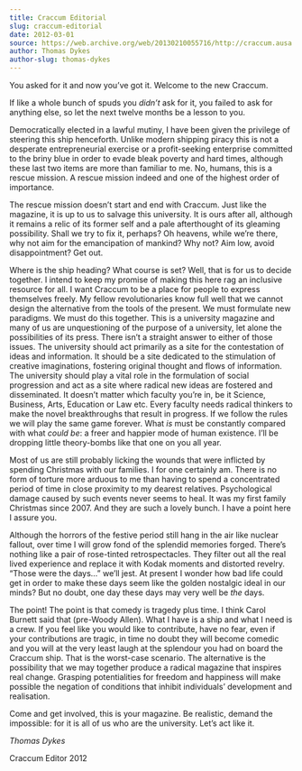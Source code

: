 ```yaml
---
title: Craccum Editorial
slug: craccum-editorial
date: 2012-03-01
source: https://web.archive.org/web/20130210055716/http://craccum.ausa.auckland.ac.nz/?p=151
author: Thomas Dykes
author-slug: thomas-dykes
---
```


You asked for it and now you’ve got it. Welcome to the new Craccum.

If like a whole bunch of spuds you _didn’t_ ask for it, you failed to ask for anything else, so let the next twelve months be a lesson to you.

Democratically elected in a lawful mutiny, I have been given the privilege of steering this ship henceforth. Unlike modern shipping piracy this is not a desperate entrepreneurial exercise or a profit-seeking enterprise committed to the briny blue in order to evade bleak poverty and hard times, although these last two items are more than familiar to me. No, humans, this is a rescue mission. A rescue mission indeed and one of the highest order of importance.

The rescue mission doesn’t start and end with Craccum. Just like the magazine, it is up to us to salvage this university. It is ours after all, although it remains a relic of its former self and a pale afterthought of its gleaming possibility. Shall we try to fix it, perhaps? Oh heavens, while we’re there, why not aim for the emancipation of mankind? Why not? Aim low, avoid disappointment? Get out.

Where is the ship heading? What course is set? Well, that is for us to decide together. I intend to keep my promise of making this here rag an inclusive resource for all. I want Craccum to be a place for people to express themselves freely. My fellow revolutionaries know full well that we cannot design the alternative from the tools of the present. We must formulate new paradigms. We must do this together. This is a university magazine and many of us are unquestioning of the purpose of a university, let alone the possibilities of its press. There isn’t a straight answer to either of those issues. The university should act primarily as a site for the contestation of ideas and information. It should be a site dedicated to the stimulation of creative imaginations, fostering original thought and flows of information. The university should play a vital role in the formulation of social progression and act as a site where radical new ideas are fostered and disseminated. It doesn’t matter which faculty you’re in, be it Science, Business, Arts, Education or Law etc. Every faculty needs radical thinkers to make the novel breakthroughs that result in progress. If we follow the rules we will play the same game forever. What _is_ must be constantly compared with what _could be_: a freer and happier mode of human existence. I’ll be dropping little theory-bombs like that one on you all year.

Most of us are still probably licking the wounds that were inflicted by spending Christmas with our families. I for one certainly am. There is no form of torture more arduous to me than having to spend a concentrated period of time in close proximity to my dearest relatives. Psychological damage caused by such events never seems to heal. It was my first family Christmas since 2007. And they are such a lovely bunch. I have a point here I assure you.

Although the horrors of the festive period still hang in the air like nuclear fallout, over time I will grow fond of the splendid memories forged. There’s nothing like a pair of rose-tinted retrospectacles. They filter out all the real lived experience and replace it with Kodak moments and distorted revelry. “Those were the days…” we’ll jest. At present I wonder how bad life could get in order to make these days seem like the golden nostalgic ideal in our minds? But no doubt, one day these days may very well be _the_ days.

The point! The point is that comedy is tragedy plus time. I think Carol Burnett said that (pre-Woody Allen). What I have is a ship and what I need is a crew. If you feel like you would like to contribute, have no fear, even if your contributions are tragic, in time no doubt they will become comedic and you will at the very least laugh at the splendour you had on board the Craccum ship. That is the worst-case scenario. The alternative is the possibility that we may together produce a radical magazine that inspires real change. Grasping potentialities for freedom and happiness will make possible the negation of conditions that inhibit individuals’ development and realisation.

Come and get involved, this is your magazine. Be realistic, demand the impossible: for it is all of us who are the university. Let’s act like it.

_Thomas Dykes_

Craccum Editor 2012